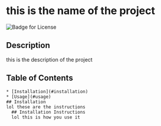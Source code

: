 
  # this is the name of the project
  ![Badge for License](https://img.shields.io/badge/license-MIT-blueviolet)

  ## Description
  this is the description of the project
  ## Table of Contents
  
    * [Installation](#installation)
    * [Usage](#usage)
    ## Installation
    lol these are the instructions
      ## Installation Instructions
      lol this is how you use it